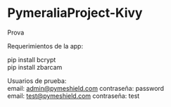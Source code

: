 # PymeraliaProject-Kivy
Prova

Requerimientos de la app: 

pip install bcrypt\
pip install zbarcam

Usuarios de prueba:\
email: admin@pymeshield.com contraseña: password\
email: test@pymeshield.com contraseña: test
